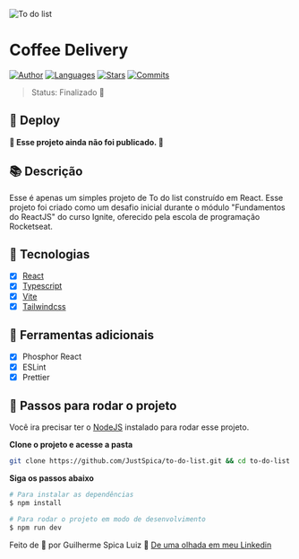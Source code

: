 ![To do list](https://github.com/JustSpica/to-do-list/assets/75824415/b75ab696-96d5-421a-8e79-5c679b6568ec)

# Coffee Delivery
[![Author](https://img.shields.io/badge/author-JustSpica-4EA8DE?style=flat-square)](https://github.com/JustSpica)
[![Languages](https://img.shields.io/github/languages/count/JustSpica/to-do-list?color=4EA8DE&style=flat-square)](#)
[![Stars](https://img.shields.io/github/stars/JustSpica/to-do-list?color=4EA8DE&style=flat-square)](https://github.com/JustSpica/to-do-list/stargazers)
[![Commits](https://img.shields.io/github/last-commit/JustSpica/to-do-list?color=4EA8DE&style=flat-square)](#)

> Status: Finalizado 🎉
## 📢 Deploy
**🚧 Esse projeto ainda não foi publicado. 🚧**

## 📚 Descrição

Esse é apenas um simples projeto de To do list construído em React. Esse projeto foi criado como um desafio inicial durante o módulo "Fundamentos do ReactJS" do curso Ignite, oferecido pela escola de programação Rocketseat.

## 🌟 Tecnologias
- [X] [React](https://react.dev/)
- [X] [Typescript](https://www.typescriptlang.org/)
- [X] [Vite](https://vitejs.dev/)
- [X] [Tailwindcss](https://tailwindcss.com/)

## 🔨 Ferramentas adicionais
- [X] Phosphor React
- [X] ESLint
- [X] Prettier

## 🚪 Passos para rodar o projeto
Você ira precisar ter o [NodeJS](https://nodejs.org/en/) instalado para rodar esse projeto.

**Clone o projeto e acesse a pasta**
```bash
git clone https://github.com/JustSpica/to-do-list.git && cd to-do-list
```

**Siga os passos abaixo**

```bash
# Para instalar as dependências
$ npm install

# Para rodar o projeto em modo de desenvolvimento
$ npm run dev
```

Feito de 💖 por Guilherme Spica Luiz 👋 [De uma olhada em meu Linkedin](https://www.linkedin.com/in/guilhermespicaluiz)
